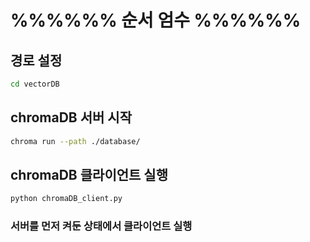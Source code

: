 # %%%%%% 순서 엄수 %%%%%%
## 경로 설정
```bash
cd vectorDB
```
## chromaDB 서버 시작
```bash
chroma run --path ./database/
```
## chromaDB 클라이언트 실행 
```bash
python chromaDB_client.py
```
### 서버를 먼저 켜둔 상태에서 클라이언트 실행

